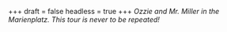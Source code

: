 
+++
draft = false
headless = true
+++
_Ozzie and Mr. Miller in the Marienplatz. This tour is never to be repeated!_
